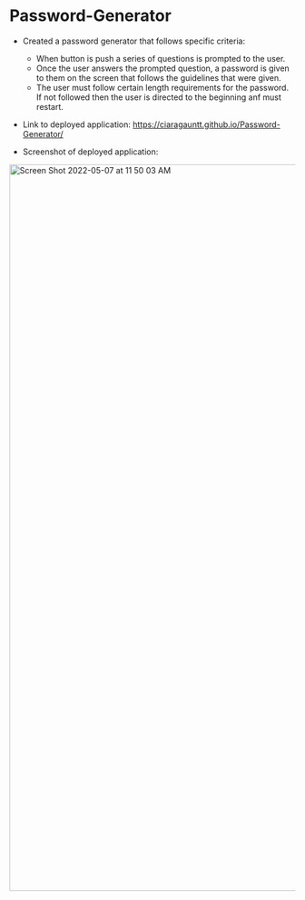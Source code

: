 # Password-Generator
* Created a password generator that follows specific criteria:
  - When button is push a series of questions is prompted to the user.
  - Once the user answers the prompted question, a password is given to them on the screen that follows the guidelines that were given.
  - The user must follow certain length requirements for the password. If not followed then the user is directed to the beginning anf must restart.

* Link to deployed application: https://ciaragauntt.github.io/Password-Generator/

* Screenshot of deployed application: 
<img width="1280" alt="Screen Shot 2022-05-07 at 11 50 03 AM" src="https://user-images.githubusercontent.com/103298079/167272801-6176aadb-482a-4683-8ff5-89d68afca4c2.png">

